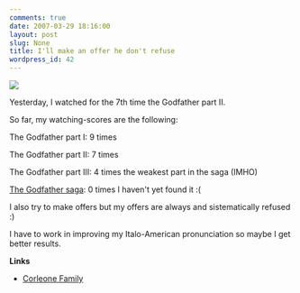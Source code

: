 ```yaml
---
comments: true
date: 2007-03-29 18:16:00
layout: post
slug: None
title: I'll make an offer he don't refuse
wordpress_id: 42
---
```


![](/images/posts/godfather.jpg)

Yesterday, I watched for the 7th time the Godfather part II.

So far, my watching-scores are the following:


The Godfather part I:  9 times

The Godfather part II: 7 times

The Godfather part III: 4 times the weakest part in the saga (IMHO)

[The Godfather saga](http://en.wikipedia.org/wiki/The_Godfather_Saga): 0 times I haven't yet found it :(

I also try to make offers but my offers are always and sistematically
refused :)

I have to work in improving my Italo-American pronunciation so maybe I get better results.

**Links**

* [Corleone Family](http://en.wikipedia.org/wiki/Corleone_family)

